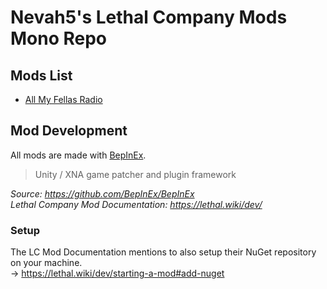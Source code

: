 # Nevah5's Lethal Company Mods Mono Repo

## Mods List

- [All My Fellas Radio](./AllMyFellasRadio)

## Mod Development

All mods are made with [BepInEx](https://github.com/BepInEx/BepInEx).

> Unity / XNA game patcher and plugin framework

*Source: https://github.com/BepInEx/BepInEx*    
*Lethal Company Mod Documentation: https://lethal.wiki/dev/*

### Setup

The LC Mod Documentation mentions to also setup their NuGet repository on your machine.   
-> https://lethal.wiki/dev/starting-a-mod#add-nuget

